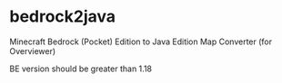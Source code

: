 # bedrock2java
Minecraft Bedrock (Pocket) Edition to Java Edition Map Converter (for Overviewer)

BE version should be greater than 1.18
